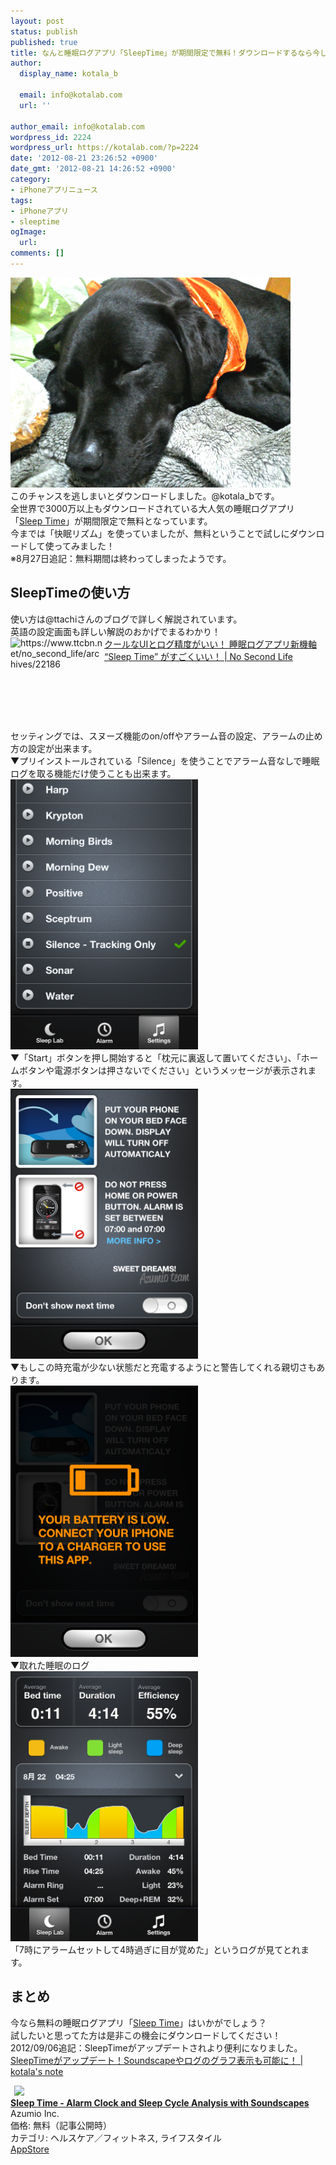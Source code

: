 ```yaml
---
layout: post
status: publish
published: true
title: なんと睡眠ログアプリ「SleepTime」が期間限定で無料！ダウンロードするなら今しかない！
author:
  display_name: kotala_b

  email: info@kotalab.com
  url: ''

author_email: info@kotalab.com
wordpress_id: 2224
wordpress_url: https://kotalab.com/?p=2224
date: '2012-08-21 23:26:52 +0900'
date_gmt: '2012-08-21 14:26:52 +0900'
category:
- iPhoneアプリニュース
tags:
- iPhoneアプリ
- sleeptime
ogImage:
  url:
comments: []
---
```

<p><a href="/wp-content/uploads/sleeptime_120822.jpg" target="_blank"><img src="/wp-content/uploads/sleeptime_120822.jpg" alt="" title="sleeptime_120822" width="448" height="336" class="alignnone size-full wp-image-2241" /></a><br />
このチャンスを逃しまいとダウンロードしました。@kotala_bです。<br />
全世界で3000万以上もダウンロードされている大人気の睡眠ログアプリ「<a href="https://itunes.apple.com/jp/app/sleep-time-alarm-clock-sleep/id555564825?mt=8&uo=4&at=10l4yU" rel="nofollow" target="_blank">Sleep Time</a>」が期間限定で無料となっています。<br />
今までは「快眠リズム」を使っていましたが、無料ということで試しにダウンロードして使ってみました！<br />
※8月27日追記：無料期間は終わってしまったようです。<br />
</p>
<!--more-->
<h2>SleepTimeの使い方</h2>
<p>使い方は@ttachiさんのブログで詳しく解説されています。<br />
英語の設定画面も詳しい解説のおかげでまるわかり！<br />
<a href="https://www.ttcbn.net/no_second_life/archives/22186" target="_blank"><img src="https://capture.heartrails.com/150x130?https://www.ttcbn.net/no_second_life/archives/22186" alt="https://www.ttcbn.net/no_second_life/archives/22186" width="150" height="130" align="left" /></a><a href="https://www.ttcbn.net/no_second_life/archives/22186" target="_blank">クールなUIとログ精度がいい！ 睡眠ログアプリ新機軸 &ldquo;Sleep Time&rdquo; がすごくいい！ | No Second Life</a><br style="clear:both;" /><br />
セッティングでは、スヌーズ機能のon/offやアラーム音の設定、アラームの止め方の設定が出来ます。<br />
▼プリインストールされている「Silence」を使うことでアラーム音なしで睡眠ログを取る機能だけ使うことも出来ます。<br />
<a href="/wp-content/uploads/sleeptime_120822_01.png" target="_blank"><img src="/wp-content/uploads/sleeptime_120822_01.png" alt="" title="sleeptime_120822_01" width="300" height="432" class="alignnone size-full wp-image-2242" /></a><br />
▼「Start」ボタンを押し開始すると「枕元に裏返して置いてください」、「ホームボタンや電源ボタンは押さないでください」というメッセージが表示されます。<br />
<a href="/wp-content/uploads/sleeptime_120822_02.png"><img src="/wp-content/uploads/sleeptime_120822_02.png" alt="" title="sleeptime_120822_02" width="300" height="432" class="alignnone size-full wp-image-2243" /></a><br />
▼もしこの時充電が少ない状態だと充電するようにと警告してくれる親切さもあります。<br />
<a href="/wp-content/uploads/sleeptime_120822_03.png"><img src="/wp-content/uploads/sleeptime_120822_03.png" alt="" title="sleeptime_120822_03" width="300" height="434" class="alignnone size-full wp-image-2244" /></a><br />
▼取れた睡眠のログ<br />
<a href="/wp-content/uploads/sleeptime_120822_04.png" target="_blank"><img src="/wp-content/uploads/sleeptime_120822_04.png" alt="" title="sleeptime_120822_04" width="300" height="432" class="alignnone size-full wp-image-2240" /></a><br />
「7時にアラームセットして4時過ぎに目が覚めた」というログが見てとれます。</p>
<h2>まとめ</h2>
<p>今なら無料の睡眠ログアプリ「<a href="https://itunes.apple.com/jp/app/sleep-time-alarm-clock-sleep/id555564825?mt=8&uo=4&at=10l4yU" rel="nofollow" target="_blank">Sleep Time</a>」はいかがでしょう？<br />
試したいと思ってた方は是非この機会にダウンロードしてください！<br />
2012/09/06追記：SleepTimeがアップデートされより便利になりました。<br />
<a href="/sleeptime-updata" target="_blank">SleepTimeがアップデート！Soundscapeやログのグラフ表示も可能に！ | kotala's note</a><br style="clear:both;" /></p>
<div class="applink">
<div class="applinkimg"><a href="https://itunes.apple.com/jp/app/sleep-time-alarm-clock-sleep/id555564825?mt=8&uo=4&at=10l4yU" rel="nofollow" target="_blank"><img hspace="6" src="http://a3.phobos.apple.com/us/r30/Purple6/v4/5f/3e/c7/5f3ec744-41df-a932-77a6-4bcf6e620720/mzl.grwxulfx.png" width="80" /></a></div>
<div class="applinktext">
<div class="applinktitle"><strong><a href="https://itunes.apple.com/jp/app/sleep-time-alarm-clock-sleep/id555564825?mt=8&uo=4&at=10l4yU" rel="nofollow" target="_blank">Sleep Time -  Alarm Clock and Sleep Cycle Analysis with Soundscapes</a></strong></div>
<div class="applinkinfo">Azumio Inc.</div>
<div class="applinkinfo">価格: 無料（記事公開時）</div>
<div class="applinkinfo">カテゴリ: ヘルスケア／フィットネス, ライフスタイル</div>
</div>
<div class="clear"></div>
<div class="appstorelink"><a href="https://itunes.apple.com/jp/app/sleep-time-alarm-clock-sleep/id555564825?mt=8&uo=4&at=10l4yU" rel="nofollow" target="_blank">AppStore</a></div>
</div>
